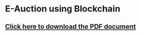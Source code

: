 # E-Auction using Blockchain
## [Click here to download the PDF document](https://github.com/SulavBaskota/final-project/blob/main/Project%20Report.pdf)
